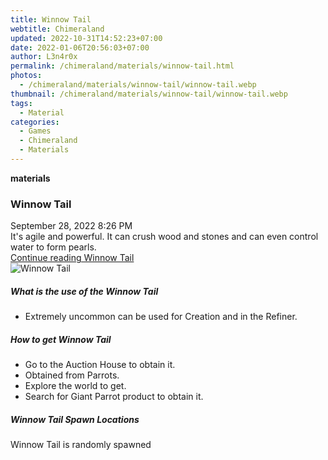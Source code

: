 ```yaml
---
title: Winnow Tail
webtitle: Chimeraland
updated: 2022-10-31T14:52:23+07:00
date: 2022-01-06T20:56:03+07:00
author: L3n4r0x
permalink: /chimeraland/materials/winnow-tail.html
photos:
  - /chimeraland/materials/winnow-tail/winnow-tail.webp
thumbnail: /chimeraland/materials/winnow-tail/winnow-tail.webp
tags:
  - Material
categories:
  - Games
  - Chimeraland
  - Materials
---
```


<section id="bootstrap-wrapper"><link rel="stylesheet" href="https://cdn.statically.io/gh/dimaslanjaka/Web-Manajemen/40ac3225/css/bootstrap-4.5-wrapper.css"/><div class="row g-0 border rounded overflow-hidden flex-md-row mb-4 shadow-sm position-relative"><div class="col p-4 d-flex flex-column position-static"><strong class="d-inline-block mb-2 text-success">materials</strong><h3 class="mb-0">Winnow Tail</h3><div class="mb-1 text-muted">September 28, 2022 8:26 PM</div><div class="mb-2 border p-1">It&#x27;s agile and powerful. It can crush wood and stones and can even control water to form pearls.</div><a href="#" class="stretched-link d-none">Continue reading Winnow Tail</a></div><div class="col-auto d-none d-lg-block"><img src="/chimeraland/materials/winnow-tail/winnow-tail.webp" alt="Winnow Tail"/></div></div><div class="row"><div class="col-lg-6 col-12 mb-2"><div class="card"><div class="card-body"><h5 class="card-title">What is the use of the Winnow Tail</h5><div class="card-text"><ul><li>Extremely uncommon can be used for Creation and in the Refiner.</li></ul></div></div></div></div><div class="col-lg-6 col-12 mb-2"><div class="card"><div class="card-body"><h5 class="card-title">How to get Winnow Tail</h5><div class="card-text"><ul><li>Go to the Auction House to obtain it.</li><li>Obtained from Parrots.</li><li>Explore the world to get.</li><li>Search for Giant Parrot product to obtain it.</li></ul></div></div></div></div><div class="col-12 mb-2"><h5>Winnow Tail Spawn Locations</h5><p>Winnow Tail is randomly spawned</p></div></div></section>